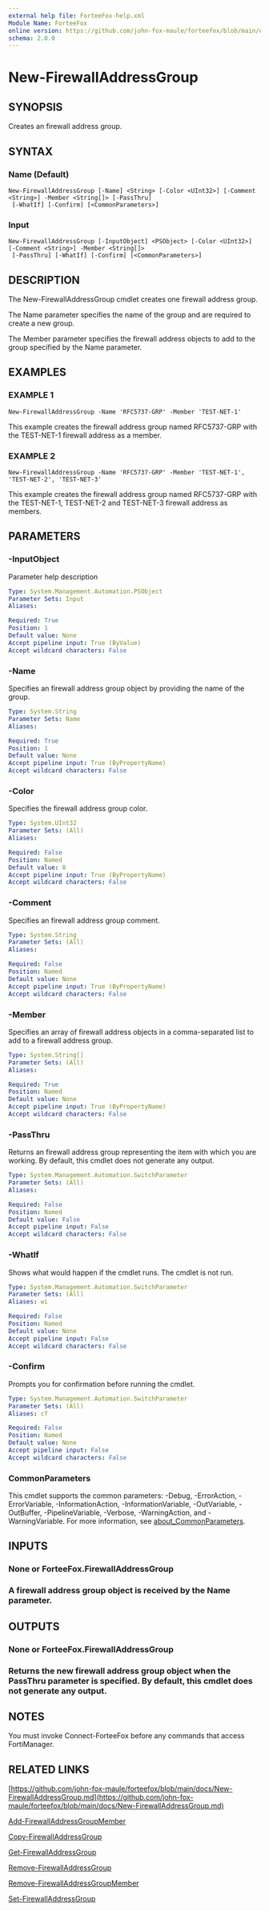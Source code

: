 ```yaml
---
external help file: ForteeFox-help.xml
Module Name: ForteeFox
online version: https://github.com/john-fox-maule/forteefox/blob/main/docs/New-FirewallAddressGroup.md
schema: 2.0.0
---
```


# New-FirewallAddressGroup

## SYNOPSIS
Creates an firewall address group.

## SYNTAX

### Name (Default)
```
New-FirewallAddressGroup [-Name] <String> [-Color <UInt32>] [-Comment <String>] -Member <String[]> [-PassThru]
 [-WhatIf] [-Confirm] [<CommonParameters>]
```

### Input
```
New-FirewallAddressGroup [-InputObject] <PSObject> [-Color <UInt32>] [-Comment <String>] -Member <String[]>
 [-PassThru] [-WhatIf] [-Confirm] [<CommonParameters>]
```

## DESCRIPTION
The New-FirewallAddressGroup cmdlet creates one firewall address group.

The Name parameter specifies the name of the group and are required to create a new group.

The Member parameter specifies the firewall address objects to add to the group specified by the Name parameter.

## EXAMPLES

### EXAMPLE 1
```
New-FirewallAddressGroup -Name 'RFC5737-GRP' -Member 'TEST-NET-1'
```

This example creates the firewall address group named RFC5737-GRP with the TEST-NET-1 firewall address as a member.

### EXAMPLE 2
```
New-FirewallAddressGroup -Name 'RFC5737-GRP' -Member 'TEST-NET-1', 'TEST-NET-2', 'TEST-NET-3'
```

This example creates the firewall address group named RFC5737-GRP with the TEST-NET-1, TEST-NET-2 and TEST-NET-3 firewall address as members.

## PARAMETERS

### -InputObject
Parameter help description

```yaml
Type: System.Management.Automation.PSObject
Parameter Sets: Input
Aliases:

Required: True
Position: 1
Default value: None
Accept pipeline input: True (ByValue)
Accept wildcard characters: False
```

### -Name
Specifies an firewall address group object by providing the name of the group.

```yaml
Type: System.String
Parameter Sets: Name
Aliases:

Required: True
Position: 1
Default value: None
Accept pipeline input: True (ByPropertyName)
Accept wildcard characters: False
```

### -Color
Specifies the firewall address group color.

```yaml
Type: System.UInt32
Parameter Sets: (All)
Aliases:

Required: False
Position: Named
Default value: 0
Accept pipeline input: True (ByPropertyName)
Accept wildcard characters: False
```

### -Comment
Specifies an firewall address group comment.

```yaml
Type: System.String
Parameter Sets: (All)
Aliases:

Required: False
Position: Named
Default value: None
Accept pipeline input: True (ByPropertyName)
Accept wildcard characters: False
```

### -Member
Specifies an array of firewall address objects in a comma-separated list to add to a firewall address group.

```yaml
Type: System.String[]
Parameter Sets: (All)
Aliases:

Required: True
Position: Named
Default value: None
Accept pipeline input: True (ByPropertyName)
Accept wildcard characters: False
```

### -PassThru
Returns an firewall address group representing the item with which you are working.
By default, this cmdlet does not generate any output.

```yaml
Type: System.Management.Automation.SwitchParameter
Parameter Sets: (All)
Aliases:

Required: False
Position: Named
Default value: False
Accept pipeline input: False
Accept wildcard characters: False
```

### -WhatIf
Shows what would happen if the cmdlet runs.
The cmdlet is not run.

```yaml
Type: System.Management.Automation.SwitchParameter
Parameter Sets: (All)
Aliases: wi

Required: False
Position: Named
Default value: None
Accept pipeline input: False
Accept wildcard characters: False
```

### -Confirm
Prompts you for confirmation before running the cmdlet.

```yaml
Type: System.Management.Automation.SwitchParameter
Parameter Sets: (All)
Aliases: cf

Required: False
Position: Named
Default value: None
Accept pipeline input: False
Accept wildcard characters: False
```

### CommonParameters
This cmdlet supports the common parameters: -Debug, -ErrorAction, -ErrorVariable, -InformationAction, -InformationVariable, -OutVariable, -OutBuffer, -PipelineVariable, -Verbose, -WarningAction, and -WarningVariable. For more information, see [about_CommonParameters](http://go.microsoft.com/fwlink/?LinkID=113216).

## INPUTS

### **None or ForteeFox.FirewallAddressGroup**
### A firewall address group object is received by the Name parameter.
## OUTPUTS

### **None or ForteeFox.FirewallAddressGroup**
### Returns the new firewall address group object when the PassThru parameter is specified. By default, this cmdlet does not generate any output.
## NOTES
You must invoke Connect-ForteeFox before any commands that access FortiManager.

## RELATED LINKS

[https://github.com/john-fox-maule/forteefox/blob/main/docs/New-FirewallAddressGroup.md](https://github.com/john-fox-maule/forteefox/blob/main/docs/New-FirewallAddressGroup.md)

[Add-FirewallAddressGroupMember]()

[Copy-FirewallAddressGroup]()

[Get-FirewallAddressGroup]()

[Remove-FirewallAddressGroup]()

[Remove-FirewallAddressGroupMember]()

[Set-FirewallAddressGroup]()

